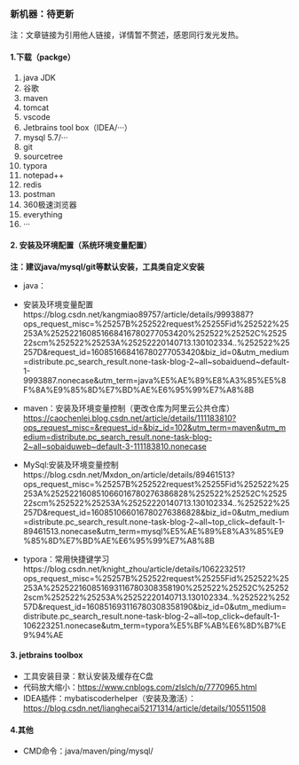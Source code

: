 ### 新机器：待更新

注：文章链接为引用他人链接，详情暂不赘述，感恩同行发光发热。

#### 1.下载（packge）

1. java JDK
2. 谷歌
3. maven
4. tomcat
5. vscode
6. Jetbrains tool box（IDEA/···）
7. mysql 5.7/···
8. git
9. sourcetree
10. typora
11. notepad++
12. redis
13. postman
14. 360极速浏览器
15. everything
16. ···

#### 2. 安装及环境配置（系统环境变量配置）

**注：建议java/mysql/git等默认安装，工具类自定义安装**

- java：
- 安装及环境变量配置https://blog.csdn.net/kangmiao89757/article/details/9993887?ops_request_misc=%25257B%252522request%25255Fid%252522%25253A%252522160851668416780277053420%252522%25252C%252522scm%252522%25253A%25252220140713.130102334..%252522%25257D&request_id=160851668416780277053420&biz_id=0&utm_medium=distribute.pc_search_result.none-task-blog-2~all~sobaiduend~default-1-9993887.nonecase&utm_term=java%E5%AE%89%E8%A3%85%E5%8F%8A%E9%85%8D%E7%BD%AE%E6%95%99%E7%A8%8B

- maven：安装及环境变量控制（更改仓库为阿里云公共仓库）https://caochenlei.blog.csdn.net/article/details/111183810?ops_request_misc=&request_id=&biz_id=102&utm_term=maven&utm_medium=distribute.pc_search_result.none-task-blog-2~all~sobaiduweb~default-3-111183810.nonecase
- MySql:安装及环境变量控制https://blog.csdn.net/Mxdon_on/article/details/89461513?ops_request_misc=%25257B%252522request%25255Fid%252522%25253A%252522160851066016780276386828%252522%25252C%252522scm%252522%25253A%25252220140713.130102334..%252522%25257D&request_id=160851066016780276386828&biz_id=0&utm_medium=distribute.pc_search_result.none-task-blog-2~all~top_click~default-1-89461513.nonecase&utm_term=mysql%E5%AE%89%E8%A3%85%E9%85%8D%E7%BD%AE%E6%95%99%E7%A8%8B
- typora：常用快捷键学习https://blog.csdn.net/knight_zhou/article/details/106223251?ops_request_misc=%25257B%252522request%25255Fid%252522%25253A%252522160851693116780308358190%252522%25252C%252522scm%252522%25253A%25252220140713.130102334..%252522%25257D&request_id=160851693116780308358190&biz_id=0&utm_medium=distribute.pc_search_result.none-task-blog-2~all~top_click~default-1-106223251.nonecase&utm_term=typora%E5%BF%AB%E6%8D%B7%E9%94%AE

#### 3. jetbrains toolbox

- 工具安装目录：默认安装及缓存在C盘
- 代码放大缩小：https://www.cnblogs.com/zlslch/p/7770965.html
- IDEA插件：mybatiscoderhelper（安装及激活）：https://blog.csdn.net/lianghecai52171314/article/details/105511508

#### 4.其他

- CMD命令：java/maven/ping/mysql/



